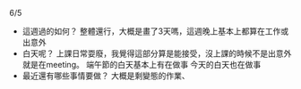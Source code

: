 6/5
- 這週過的如何？
整體還行，大概是畫了3天嗎，這週晚上基本上都算在工作或出意外
- 白天呢？
上課日常耍廢，我覺得這部分算是能接受，沒上課的時候不是出意外就是在meeting。
端午節的白天基本上有在做事
今天的白天也在做事
- 最近還有哪些事情要做？
大概是剩變態的作業、